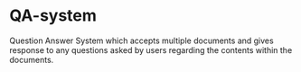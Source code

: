 # QA-system
Question Answer System which accepts multiple documents and gives response to any questions asked by users regarding the contents within the documents.

